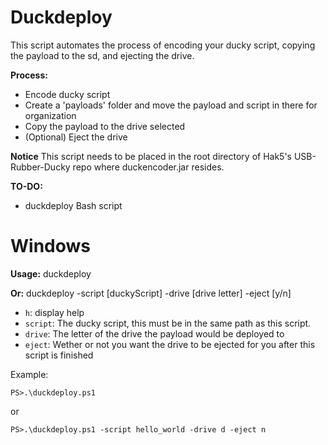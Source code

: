# Duckdeploy
This script automates the process of encoding your ducky script, copying the payload to the sd, and ejecting the drive.

**Process:**
- Encode ducky script
- Create a 'payloads' folder and move the payload and script in there for organization
- Copy the payload to the drive selected
- (Optional) Eject the drive

**Notice** This script needs to be placed in the root directory of Hak5's USB-Rubber-Ducky repo where duckencoder.jar resides.

**TO-DO:**
- duckdeploy Bash script

# Windows
**Usage:** 
duckdeploy 

**Or:** duckdeploy -script [duckyScript] -drive [drive letter] -eject [y/n]
- `h`: display help
- `script`: The ducky script, this must be in the same path as this script.
- `drive`: The letter of the drive the payload would be deployed to
- `eject`: Wether or not you want the drive to be ejected for you after this script is finished

Example:

`PS>.\duckdeploy.ps1`

or

`PS>.\duckdeploy.ps1 -script hello_world -drive d -eject n`


